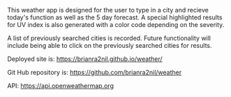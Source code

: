 This weather app is designed for the user to type in a city and recieve today's function as well as the 5 day forecast.
A special highlighted results for UV index is also generated with a color code depending on the severity.

A list of previously searched cities is recorded.  Future functionality will include being able to click on the previously searched cities for results.

Deployed site is:
https://brianra2nil.github.io/weather/

Git Hub repository is:
https://github.com/brianra2nil/weather

API:
https://api.openweathermap.org